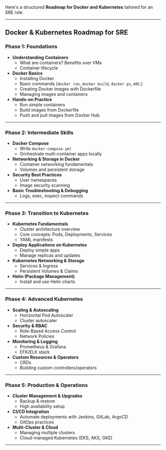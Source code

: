 Here's a structured **Roadmap for Docker and Kubernetes** tailored for an SRE role.

---

## Docker & Kubernetes Roadmap for SRE

### Phase 1: Foundations
- **Understanding Containers**
  - What are containers? Benefits over VMs
  - Container lifecycle
- **Docker Basics**
  - Installing Docker
  - Basic commands (`docker run`, `docker build`, `docker ps`, etc.)
  - Creating Docker images with Dockerfile
  - Managing images and containers
- **Hands-on Practice**
  - Run simple containers
  - Build images from Dockerfile
  - Push and pull images from Docker Hub

---

### Phase 2: Intermediate Skills
- **Docker Compose**
  - Write `docker-compose.yml`
  - Orchestrate multi-container apps locally
- **Networking & Storage in Docker**
  - Container networking fundamentals
  - Volumes and persistent storage
- **Security Best Practices**
  - User namespaces
  - Image security scanning
- **Basic Troubleshooting & Debugging**
  - Logs, exec, inspect commands

---

### Phase 3: Transition to Kubernetes
- **Kubernetes Fundamentals**
  - Cluster architecture overview
  - Core concepts: Pods, Deployments, Services
  - YAML manifests
- **Deploy Applications on Kubernetes**
  - Deploy simple apps
  - Manage replicas and updates
- **Kubernetes Networking & Storage**
  - Services & Ingress
  - Persistent Volumes & Claims
- **Helm (Package Management)**
  - Install and use Helm charts

---

### Phase 4: Advanced Kubernetes
- **Scaling & Autoscaling**
  - Horizontal Pod Autoscaler
  - Cluster autoscaler
- **Security & RBAC**
  - Role-Based Access Control
  - Network Policies
- **Monitoring & Logging**
  - Prometheus & Grafana
  - EFK/ELK stack
- **Custom Resources & Operators**
  - CRDs
  - Building custom controllers/operators

---

### Phase 5: Production & Operations
- **Cluster Management & Upgrades**
  - Backup & restore
  - High availability setup
- **CI/CD Integration**
  - Automate deployments with Jenkins, GitLab, ArgoCD
  - GitOps practices
- **Multi-Cluster & Cloud**
  - Managing multiple clusters
  - Cloud-managed Kubernetes (EKS, AKS, GKE)

---
